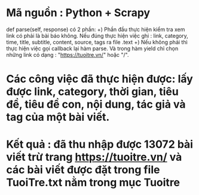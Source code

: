 # Mã nguồn : Python + Scrapy
def parse(self, response) có 2 phần:
+) Phần đầu thực hiện kiểm tra xem link có phải là bài báo không. Nếu đúng thực hiện việc ghi : link, category, time, title, subtitle, content, source, tags ra file .text
+) Nếu không phải thì thực hiện việc gọi callback lại hàm parse. Và trong hàm yield chỉ chọn những link có dạng : "https://tuoitre.vn/" hoặc "/".
# Các công việc đã thực hiện được: lấy được link, category, thời gian, tiêu đề, tiêu đề con, nội dung, tác giả và tag của một bài viết.
# Kết quả : đã thu nhập được 13072 bài viết trừ trang https://tuoitre.vn/ và các bài viết được đặt trong file TuoiTre.txt nằm trong mục Tuoitre
